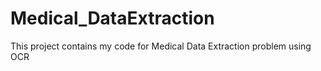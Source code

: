 # Medical_DataExtraction
This project contains my code for Medical Data Extraction problem using OCR
